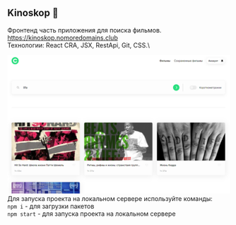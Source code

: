 ##  Kinoskop :movie_camera:

 Фронтенд часть приложения для поиска фильмов.\
 https://kinoskop.nomoredomains.club \
 Технологии: React CRA, JSX, RestApi, Git, CSS.\
 
![Скриншот](./src/images/screen.PNG) \
 Для запуска проекта на локальном сервере используйте команды:\
 `npm i` - для загрузки пакетов \
 `npm start` - для запуска проекта на локальном сервере
